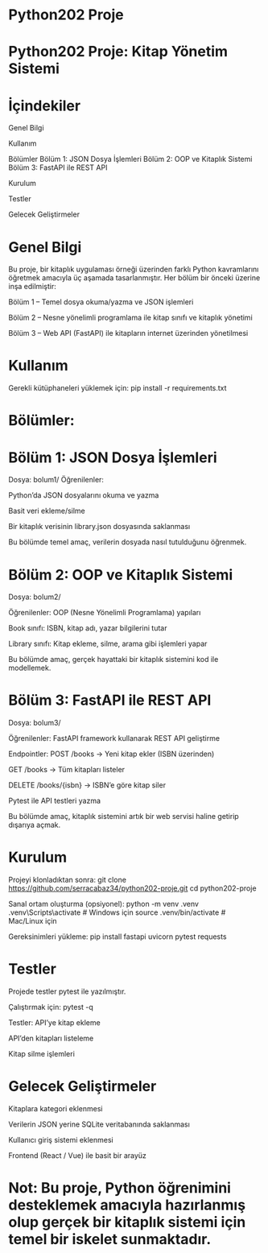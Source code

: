 ﻿# Python202 Proje
# Python202 Proje: Kitap Yönetim Sistemi

# İçindekiler
Genel Bilgi

Kullanım

Bölümler
Bölüm 1: JSON Dosya İşlemleri
Bölüm 2: OOP ve Kitaplık Sistemi
Bölüm 3: FastAPI ile REST API

Kurulum

Testler

Gelecek Geliştirmeler

# Genel Bilgi
Bu proje, bir kitaplık uygulaması örneği üzerinden farklı Python kavramlarını öğretmek amacıyla üç aşamada tasarlanmıştır.
Her bölüm bir önceki üzerine inşa edilmiştir:

Bölüm 1 – Temel dosya okuma/yazma ve JSON işlemleri

Bölüm 2 – Nesne yönelimli programlama ile kitap sınıfı ve kitaplık yönetimi

Bölüm 3 – Web API (FastAPI) ile kitapların internet üzerinden yönetilmesi

# Kullanım
Gerekli kütüphaneleri yüklemek için:
pip install -r requirements.txt

# Bölümler:

# Bölüm 1: JSON Dosya İşlemleri
Dosya: bolum1/
Öğrenilenler:

Python’da JSON dosyalarını okuma ve yazma

Basit veri ekleme/silme

Bir kitaplık verisinin library.json dosyasında saklanması

Bu bölümde temel amaç, verilerin dosyada nasıl tutulduğunu öğrenmek.

# Bölüm 2: OOP ve Kitaplık Sistemi
Dosya: bolum2/

Öğrenilenler:
OOP (Nesne Yönelimli Programlama) yapıları

Book sınıfı: ISBN, kitap adı, yazar bilgilerini tutar

Library sınıfı: Kitap ekleme, silme, arama gibi işlemleri yapar

Bu bölümde amaç, gerçek hayattaki bir kitaplık sistemini kod ile modellemek.

# Bölüm 3: FastAPI ile REST API
Dosya: bolum3/

Öğrenilenler:
FastAPI framework kullanarak REST API geliştirme

Endpointler:
POST /books → Yeni kitap ekler (ISBN üzerinden)

GET /books → Tüm kitapları listeler

DELETE /books/{isbn} → ISBN’e göre kitap siler

Pytest ile API testleri yazma

Bu bölümde amaç, kitaplık sistemini artık bir web servisi haline getirip dışarıya açmak.

# Kurulum
Projeyi klonladıktan sonra:
git clone https://github.com/serracabaz34/python202-proje.git
cd python202-proje

Sanal ortam oluşturma (opsiyonel):
python -m venv .venv
.venv\Scripts\activate  # Windows için
source .venv/bin/activate  # Mac/Linux için

Gereksinimleri yükleme:
pip install fastapi uvicorn pytest requests

# Testler

Projede testler pytest ile yazılmıştır.

Çalıştırmak için:
pytest -q

Testler:
API’ye kitap ekleme

API’den kitapları listeleme

Kitap silme işlemleri

# Gelecek Geliştirmeler
Kitaplara kategori eklenmesi

Verilerin JSON yerine SQLite veritabanında saklanması

Kullanıcı giriş sistemi eklenmesi

Frontend (React / Vue) ile basit bir arayüz

# Not: Bu proje, Python öğrenimini desteklemek amacıyla hazırlanmış olup gerçek bir kitaplık sistemi için temel bir iskelet sunmaktadır.

